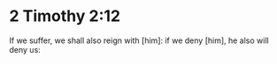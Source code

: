 # 2 Timothy 2:12

If we suffer, we shall also reign with [him]: if we deny [him], he also will deny us: